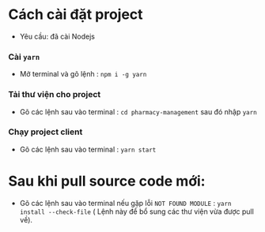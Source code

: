 # Cách cài đặt project

- Yêu cầu: đã cài Nodejs

### Cài `yarn`

- Mở terminal và gõ lệnh : `npm i -g yarn`

### Tải thư viện cho project

- Gõ các lệnh sau vào terminal : `cd pharmacy-management` <Enter> sau đó nhập `yarn` <Enter> 

### Chạy project client 

- Gõ các lệnh sau vào terminal :  `yarn start` <Enter> 

# Sau khi pull source code mới:

- Gõ các lệnh sau vào terminal nếu gặp lỗi `NOT FOUND MODULE` : `yarn install --check-file` ( Lệnh này để bổ sung các thư viện vừa được pull về).
